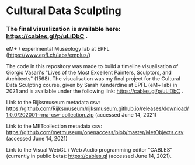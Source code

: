 # Cultural Data Sculpting

### The final visualization is available here: https://cables.gl/p/uLiDbC .

eM+ / experimental Museology lab at EPFL (https://www.epfl.ch/labs/emplus/)

The code in this repository was made to build a timeline visualisation of Giorgio Vasari's "Lives of the Most Excellent Painters, Sculptors, and Architects" (1568). The visualisation was my final project for the Cultural Data Sculpting course, given by Sarah Kenderdine at EPFL (eM+ lab) in 2021 and is available under the following link: https://cables.gl/p/uLiDbC .

Link to the Rijksmuseum metadata csv: https://github.com/Rijksmuseum/rijksmuseum.github.io/releases/download/1.0.0/202001-rma-csv-collection.zip (accessed June 14, 2021)

Link to the METcollection metadata csv: https://github.com/metmuseum/openaccess/blob/master/MetObjects.csv (accessed June 14, 2021)

Link to the Visual WebGL / Web Audio programming editor "CABLES" (currently in public beta): https://cables.gl (accessed June 14, 2021).
